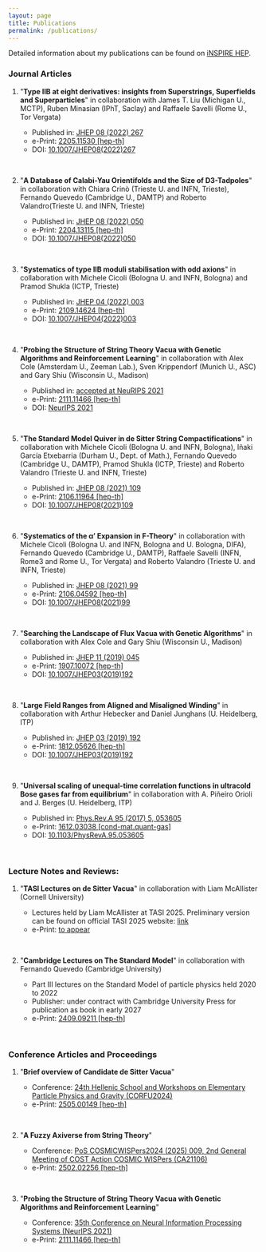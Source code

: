 ```yaml
---
layout: page
title: Publications
permalink: /publications/
---
```


Detailed information about my publications can be found on [iNSPIRE HEP](https://inspirehep.net/authors/1635387?ui-citation-summary=true).


### Journal Articles


1. "**Type IIB at eight derivatives: insights from Superstrings, Superfields and Superparticles**" in collaboration with James T. Liu (Michigan U., MCTP), Ruben Minasian (IPhT, Saclay) and Raffaele Savelli (Rome U., Tor Vergata)

    * Published in: [JHEP 08 (2022) 267](https://link.springer.com/article/10.1007/JHEP08(2022)267)
    * e-Print: [2205.11530 [hep-th]](https://arxiv.org/abs/2205.11530)
    * DOI: [10.1007/JHEP08(2022)267](https://link.springer.com/article/10.1007/JHEP08(2022)267)

    &nbsp;
    
2. "**A Database of Calabi-Yau Orientifolds and the Size of D3-Tadpoles**" in collaboration with Chiara Crinò (Trieste U. and INFN, Trieste), Fernando Quevedo (Cambridge U., DAMTP) and Roberto Valandro(Trieste U. and INFN, Trieste)

    * Published in: [JHEP 08 (2022) 050](https://link.springer.com/article/10.1007/JHEP08(2022)050)
    * e-Print: [2204.13115 [hep-th]](https://arxiv.org/abs/2204.13115)
    * DOI: [10.1007/JHEP08(2022)050](https://link.springer.com/article/10.1007/JHEP08(2022)050)

    &nbsp;
    
3. "**Systematics of type IIB moduli stabilisation with odd axions**" in collaboration with Michele Cicoli (Bologna U. and INFN, Bologna) and Pramod Shukla (ICTP, Trieste)

    * Published in: [JHEP 04 (2022) 003](https://link.springer.com/article/10.1007/JHEP04(2022)003)
    * e-Print: [2109.14624 [hep-th]](https://arxiv.org/abs/2109.14624)
    * DOI: [10.1007/JHEP04(2022)003](https://link.springer.com/article/10.1007/JHEP04(2022)003)

    &nbsp;

4. "**Probing the Structure of String Theory Vacua with Genetic Algorithms and Reinforcement Learning**" in collaboration with Alex Cole (Amsterdam U., Zeeman Lab.), Sven Krippendorf (Munich U., ASC) and Gary Shiu (Wisconsin U., Madison)

    * Published in: [accepted at NeuRIPS 2021](https://ml4physicalsciences.github.io/2021/)
    * e-Print: [2111.11466 [hep-th]](https://arxiv.org/abs/2111.11466)
    * DOI: [NeurIPS 2021](https://ml4physicalsciences.github.io/2021/files/NeurIPS_ML4PS_2021_137.pdf)

    &nbsp;

5. "**The Standard Model Quiver in de Sitter String Compactifications**" in collaboration with Michele Cicoli (Bologna U. and INFN, Bologna), Iñaki García Etxebarria (Durham U., Dept. of Math.), Fernando Quevedo (Cambridge U., DAMTP), Pramod Shukla (ICTP, Trieste) and Roberto Valandro (Trieste U. and INFN, Trieste)

    * Published in: [JHEP 08 (2021) 109](https://link.springer.com/article/10.1007%2FJHEP08%282021%29109)
    * e-Print: [2106.11964 [hep-th]](https://arxiv.org/abs/2106.11964)
    * DOI: [10.1007/JHEP08(2021)109](https://link.springer.com/article/10.1007%2FJHEP08%282021%29109)

    &nbsp;
    
6. "**Systematics of the α′ Expansion in F-Theory**" in collaboration with Michele Cicoli (Bologna U. and INFN, Bologna and U. Bologna, DIFA), Fernando Quevedo (Cambridge U., DAMTP), Raffaele Savelli (INFN, Rome3 and Rome U., Tor Vergata) and Roberto Valandro (Trieste U. and INFN, Trieste)

    * Published in: [JHEP 08 (2021) 99](https://link.springer.com/article/10.1007/JHEP08(2021)099)
    * e-Print: [2106.04592 [hep-th]](https://arxiv.org/abs/2106.04592)
    * DOI: [10.1007/JHEP08(2021)99](https://link.springer.com/article/10.1007/JHEP08(2021)099)

    &nbsp;
    
7. "**Searching the Landscape of Flux Vacua with Genetic Algorithms**" in collaboration with Alex Cole and Gary Shiu (Wisconsin U., Madison)

    * Published in: [JHEP 11 (2019) 045](https://link.springer.com/article/10.1007%2FJHEP11%282019%29045)
    * e-Print: [1907.10072 [hep-th]](https://arxiv.org/abs/1907.10072)
    * DOI: [10.1007/JHEP03(2019)192](https://link.springer.com/article/10.1007%2FJHEP11%282019%29045)

    &nbsp;
        
        
8. "**Large Field Ranges from Aligned and Misaligned Winding**" in collaboration with Arthur Hebecker and Daniel Junghans (U. Heidelberg, ITP)

    * Published in: [JHEP 03 (2019) 192](https://link.springer.com/article/10.1007/JHEP03(2019)192)
    * e-Print: [1812.05626 [hep-th]](https://arxiv.org/abs/1812.05626)
    * DOI: [10.1007/JHEP03(2019)192](https://link.springer.com/article/10.1007/JHEP03(2019)192)

    &nbsp;

9. "**Universal scaling of unequal-time correlation functions in ultracold Bose gases far from equilibrium**" in collaboration with A. Piñeiro Orioli and J. Berges (U. Heidelberg, ITP)

    * Published in: [Phys.Rev.A 95 (2017) 5, 053605](https://journals.aps.org/pra/abstract/10.1103/PhysRevA.95.053605)
    * e-Print: [1612.03038 [cond-mat.quant-gas]](https://arxiv.org/abs/1612.03038)
    * DOI: [10.1103/PhysRevA.95.053605](https://journals.aps.org/pra/abstract/10.1103/PhysRevA.95.053605)

    &nbsp;


### Lecture Notes and Reviews:

1. "**TASI Lectures on de Sitter Vacua**" in collaboration with Liam McAllister (Cornell University)

    * Lectures held by Liam McAllister at TASI 2025. Preliminary version can be found on official TASI 2025 website: [link](https://drive.google.com/drive/folders/1xZ1ScNzdE4i8hqASsCcZpk31A8FFy3UQ)
    * e-Print: [to appear](https://arxiv.org/abs/)

    &nbsp;

2. "**Cambridge Lectures on The Standard Model**" in collaboration with Fernando Quevedo (Cambridge University)

    * Part III lectures on the Standard Model of particle physics held 2020 to 2022
    * Publisher: under contract with Cambridge University Press for publication as book in early 2027
    * e-Print: [2409.09211 [hep-th]](https://arxiv.org/abs/2409.09211)

    &nbsp;


### Conference Articles and Proceedings

1. "**Brief overview of Candidate de Sitter Vacua**" 

    * Conference: [24th Hellenic School and Workshops on Elementary Particle Physics and Gravity (CORFU2024)](https://physics.ntua.gr/corfu2024/st.html#speakers)
    * e-Print: [2505.00149 [hep-th]](https://arxiv.org/abs/2505.00149)

    &nbsp;

2. "**A Fuzzy Axiverse from String Theory**" 

    * Conference: [PoS COSMICWISPers2024 (2025) 009, 2nd General Meeting of COST Action COSMIC WISPers (CA21106)](https://agenda.infn.it/event/39939/)
    * e-Print: [2502.02256 [hep-th]](https://arxiv.org/abs/2502.02256)

    &nbsp;

3. "**Probing the Structure of String Theory Vacua with Genetic Algorithms and Reinforcement Learning**" 

    * Conference: [35th Conference on Neural Information Processing Systems (NeurIPS 2021)](https://neurips.cc/Conferences/2021)
    * e-Print: [2111.11466 [hep-th]](https://arxiv.org/abs/2111.11466)

    &nbsp;







